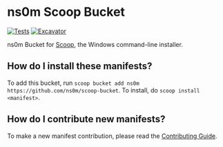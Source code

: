# ns0m Scoop Bucket

[![Tests](https://github.com/ns0m/scoop-bucket/actions/workflows/ci.yml/badge.svg)](https://github.com/ns0m/scoop-bucket/actions/workflows/ci.yml) [![Excavator](https://github.com/ns0m/scoop-bucket/actions/workflows/excavator.yml/badge.svg)](https://github.com/ns0m/scoop-bucket/actions/workflows/excavator.yml)

ns0m Bucket for [Scoop](https://scoop.sh), the Windows command-line installer.

How do I install these manifests?
---------------------------------

To add this bucket, run `scoop bucket add ns0m https://github.com/ns0m/scoop-bucket`. To install, do `scoop install <manifest>`.

How do I contribute new manifests?
----------------------------------

To make a new manifest contribution, please read the [Contributing Guide](https://github.com/ScoopInstaller/.github/blob/main/.github/CONTRIBUTING.md).
